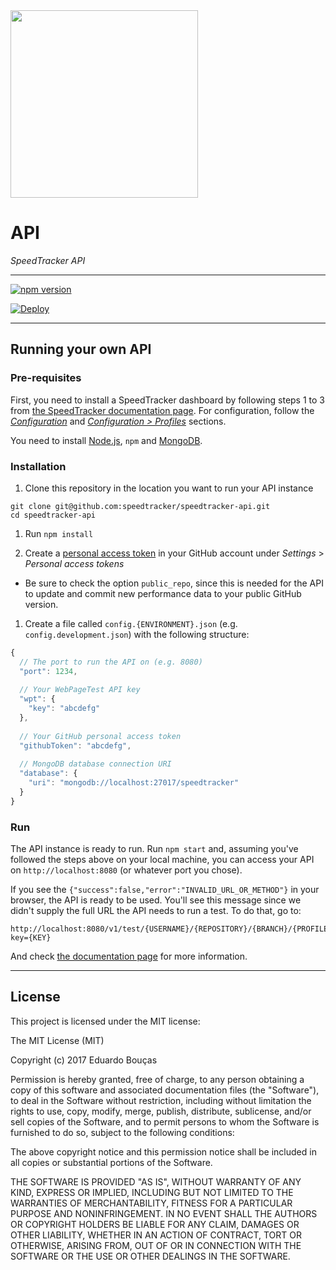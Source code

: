 <img src="https://speedtracker.org/assets/images/logo-full-square-inverted.png" width="300">

# API

*SpeedTracker API*

---

[![npm version](https://badge.fury.io/js/speedtracker-api.svg)](https://badge.fury.io/js/speedtracker-api)

[![Deploy](https://www.herokucdn.com/deploy/button.svg)](https://heroku.com/deploy)

---

## Running your own API

### Pre-requisites

First, you need to install a SpeedTracker dashboard by following steps 1 to 3 from [the SpeedTracker documentation page](https://speedtracker.org/docs).
For configuration, follow the [*Configuration*](https://speedtracker.org/docs#configuration) and [*Configuration > Profiles*](https://speedtracker.org/docs#profiles) sections.

You need to install [Node.js](https://nodejs.org/en/), `npm` and [MongoDB](https://www.mongodb.com/).

### Installation

1. Clone this repository in the location you want to run your API instance

  ```
  git clone git@github.com:speedtracker/speedtracker-api.git
  cd speedtracker-api
  ```

1. Run `npm install`

1. Create a [personal access token](https://help.github.com/articles/creating-an-access-token-for-command-line-use/) in your GitHub account  under *Settings* > *Personal access tokens*
  - Be sure to check the option `public_repo`, since this is needed for the API to update and commit new performance data to your public GitHub version.

1. Create a file called `config.{ENVIRONMENT}.json` (e.g. `config.development.json`) with the following structure:

  ```js
  {
    // The port to run the API on (e.g. 8080)
    "port": 1234, 
    
    // Your WebPageTest API key
    "wpt": {
      "key": "abcdefg"
    },
    
    // Your GitHub personal access token
    "githubToken": "abcdefg",
    
    // MongoDB database connection URI
    "database": {
      "uri": "mongodb://localhost:27017/speedtracker"
    }
  }
  ```


### Run

The API instance is ready to run. Run `npm start` and, assuming you've followed the steps above on your local machine, you can access your API on `http://localhost:8080` (or whatever port you chose).

If you see the `{"success":false,"error":"INVALID_URL_OR_METHOD"}` in your browser, the API is ready to be used. You'll see this message since we didn't supply the full URL the API needs to run a test. To do that, go to:

```
http://localhost:8080/v1/test/{USERNAME}/{REPOSITORY}/{BRANCH}/{PROFILE}?key={KEY}
```

And check [the documentation page](https://speedtracker.org/docs#run) for more information.

---

## License

This project is licensed under the MIT license:

The MIT License (MIT)

Copyright (c) 2017 Eduardo Bouças

Permission is hereby granted, free of charge, to any person obtaining a copy
of this software and associated documentation files (the "Software"), to deal
in the Software without restriction, including without limitation the rights
to use, copy, modify, merge, publish, distribute, sublicense, and/or sell
copies of the Software, and to permit persons to whom the Software is
furnished to do so, subject to the following conditions:

The above copyright notice and this permission notice shall be included in all
copies or substantial portions of the Software.

THE SOFTWARE IS PROVIDED "AS IS", WITHOUT WARRANTY OF ANY KIND, EXPRESS OR
IMPLIED, INCLUDING BUT NOT LIMITED TO THE WARRANTIES OF MERCHANTABILITY,
FITNESS FOR A PARTICULAR PURPOSE AND NONINFRINGEMENT. IN NO EVENT SHALL THE
AUTHORS OR COPYRIGHT HOLDERS BE LIABLE FOR ANY CLAIM, DAMAGES OR OTHER
LIABILITY, WHETHER IN AN ACTION OF CONTRACT, TORT OR OTHERWISE, ARISING FROM,
OUT OF OR IN CONNECTION WITH THE SOFTWARE OR THE USE OR OTHER DEALINGS IN THE
SOFTWARE.

